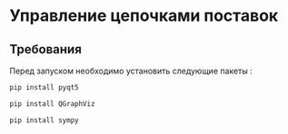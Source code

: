 # Управление цепочками поставок

## Требования

Перед запуском необходимо установить следующие пакеты :

```bash
pip install pyqt5
```

```bash
pip install QGraphViz
```

```bash
pip install sympy
```
